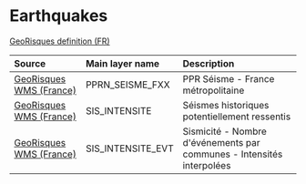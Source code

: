 # Earthquakes

[GeoRisques definition (FR)](https://www.georisques.gouv.fr/risques/seismes)

|Source|Main layer name|Description|
|:---|:---|:---|
|[GeoRisques WMS (France)](https://www.georisques.gouv.fr/services?service=wms&request=getcapabilities)|PPRN_SEISME_FXX|PPR Séisme - France métropolitaine|
|[GeoRisques WMS (France)](https://www.georisques.gouv.fr/services?service=wms&request=getcapabilities)|SIS_INTENSITE|Séismes historiques potentiellement ressentis|
|[GeoRisques WMS (France)](https://www.georisques.gouv.fr/services?service=wms&request=getcapabilities)|SIS_INTENSITE_EVT|Sismicité - Nombre d'événements par communes - Intensités interpolées|